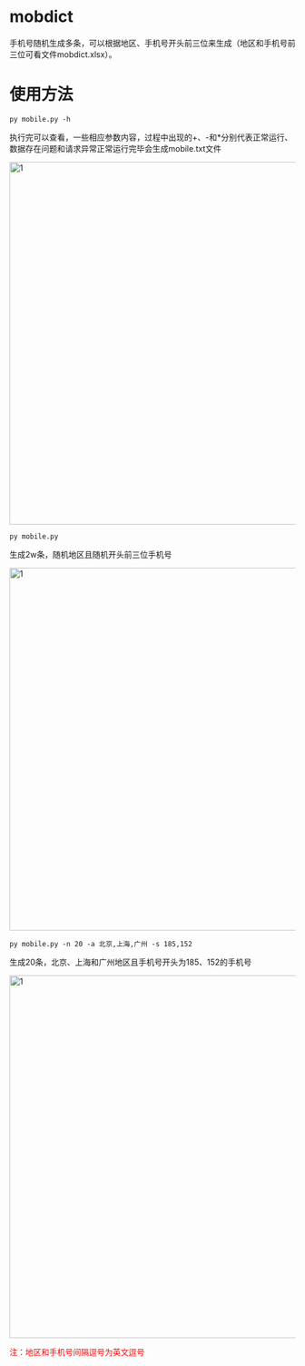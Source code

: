 # mobdict
手机号随机生成多条，可以根据地区、手机号开头前三位来生成（地区和手机号前三位可看文件mobdict.xlsx）。
# 使用方法
```py mobile.py -h```

执行完可以查看，一些相应参数内容，过程中出现的+、-和*分别代表正常运行、数据存在问题和请求异常正常运行完毕会生成mobile.txt文件

<img width="639" alt="1" src="./image/1.png">

```py mobile.py```

生成2w条，随机地区且随机开头前三位手机号

<img width="639" alt="1" src="./image/2.png">

```py mobile.py -n 20 -a 北京,上海,广州 -s 185,152```

生成20条，北京、上海和广州地区且手机号开头为185、152的手机号

<img width="639" alt="1" src="./image/3.png">

<font color= "#FF0000"> 注：地区和手机号间隔逗号为英文逗号 </font>
